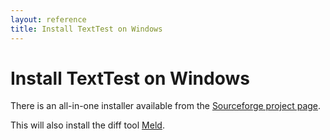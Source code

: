 ```yaml
---
layout: reference
title: Install TextTest on Windows
---
```


# Install TextTest on Windows

There is an all-in-one installer available from the [Sourceforge project page](http://sf.net/projects/texttest).

This will also install the diff tool [Meld](https://sourceforge.net/projects/meld-installer/).
